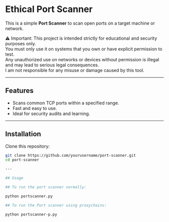 # Ethical Port Scanner

This is a simple **Port Scanner** to scan open ports on a target machine or network.

⚠️ Important: This project is intended strictly for educational and security purposes only.  
You must only use it on systems that you own or have explicit permission to test.  
Any unauthorized use on networks or devices without permission is illegal and may lead to serious legal consequences.  
I am not responsible for any misuse or damage caused by this tool.

---

## Features

- Scans common TCP ports within a specified range.  
- Fast and easy to use.  
- Ideal for security audits and learning.

---

## Installation

Clone this repository:

```bash
git clone https://github.com/yourusername/port-scanner.git
cd port-scanner

---

## Usage

## To run the port scanner normally:

python portscanner.py

## To run the Port scanner using proxychains:

python portscanner-p.py
